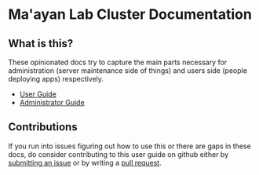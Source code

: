 # Ma'ayan Lab Cluster Documentation

## What is this?

These opinionated docs try to capture the main parts necessary for administration (server maintenance side of things) and users side (people deploying apps) respectively.

- [User Guide](./00-user/index.md)
- [Administrator Guide](./50-administration/index.md)

## Contributions

If you run into issues figuring out how to use this or there are gaps in these docs, do consider contributing to this user guide on github either by [submitting an issue](https://github.com/MaayanLab/dev/issues) or by writing a [pull request](https://github.com/MaayanLab/dev/pulls).

